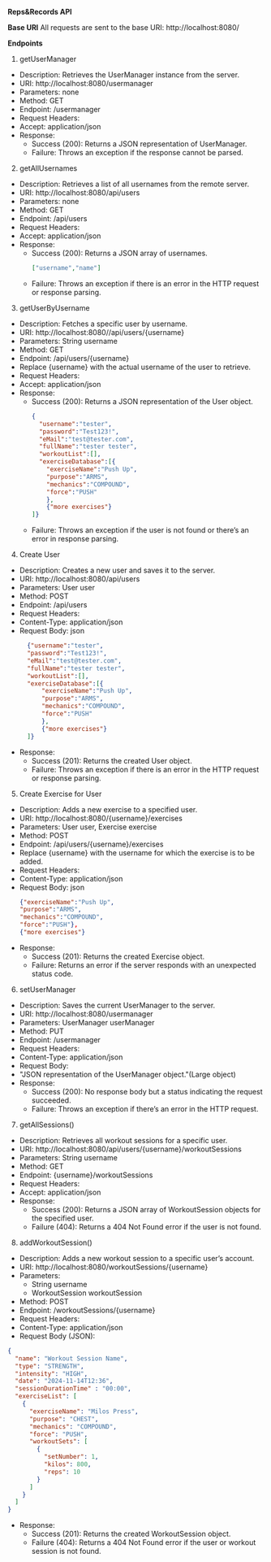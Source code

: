 **Reps&Records API**

**Base URI**
All requests are sent to the base URI:
http://localhost:8080/

**Endpoints**
1. getUserManager
- Description: Retrieves the UserManager instance from the server.
- URI: http://localhost:8080/usermanager
- Parameters: none
- Method: GET
- Endpoint: /usermanager
- Request Headers:
- Accept: application/json
- Response:
  - Success (200): Returns a JSON representation of UserManager.
  - Failure: Throws an exception if the response cannot be parsed.

2. getAllUsernames
- Description: Retrieves a list of all usernames from the remote server.
- URI: http://localhost:8080/api/users
- Parameters: none
- Method: GET
- Endpoint: /api/users
- Request Headers:
- Accept: application/json
- Response:
  - Success (200): Returns a JSON array of usernames.
    ```json 
    ["username","name"]
    ```
  - Failure: Throws an exception if there is an error in the HTTP request or response parsing.

3. getUserByUsername
- Description: Fetches a specific user by username.
- URI: http://localhost:8080//api/users/{username}
- Parameters: String username
- Method: GET
- Endpoint: /api/users/{username}
- Replace {username} with the actual username of the user to retrieve.
- Request Headers:
- Accept: application/json
- Response:
  - Success (200): Returns a JSON representation of the User object.
    ```json
    {
      "username":"tester",
      "password":"Test123!",
      "eMail":"test@tester.com",
      "fullName":"tester tester",
      "workoutList":[],
      "exerciseDatabase":[{
        "exerciseName":"Push Up",
        "purpose":"ARMS",
        "mechanics":"COMPOUND",
        "force":"PUSH"
        },
        {"more exercises"}
    ]}
    ```
  - Failure: Throws an exception if the user is not found or there’s an error in response parsing.

4. Create User
- Description: Creates a new user and saves it to the server.
- URI: http://localhost:8080/api/users
- Parameters: User user
- Method: POST
- Endpoint: /api/users
- Request Headers:
- Content-Type: application/json
- Request Body: json
  ```json
    {"username":"tester",
    "password":"Test123!",
    "eMail":"test@tester.com",
    "fullName":"tester tester",
    "workoutList":[],
    "exerciseDatabase":[{
        "exerciseName":"Push Up",
        "purpose":"ARMS",
        "mechanics":"COMPOUND",
        "force":"PUSH"
        },
        {"more exercises"}
    ]}
  ```
- Response:
  - Success (201): Returns the created User object.
  - Failure: Throws an exception if there is an error in the HTTP request or response parsing.

5. Create Exercise for User
- Description: Adds a new exercise to a specified user.
- URI: http://localhost:8080/{username}/exercises
- Parameters: User user, Exercise exercise
- Method: POST
- Endpoint: /api/users/{username}/exercises
- Replace {username} with the username for which the exercise is to be added.
- Request Headers:
- Content-Type: application/json
- Request Body: json
    ```json
    {"exerciseName":"Push Up",
    "purpose":"ARMS",
    "mechanics":"COMPOUND",
    "force":"PUSH"},
    {"more exercises"}
    ```
- Response:
  - Success (201): Returns the created Exercise object.
  - Failure: Returns an error if the server responds with an unexpected status code.

6. setUserManager
- Description: Saves the current UserManager to the server.
- URI: http://localhost:8080/usermanager
- Parameters: UserManager userManager
- Method: PUT
- Endpoint: /usermanager
- Request Headers:
- Content-Type: application/json
- Request Body:
- "JSON representation of the UserManager object."(Large object)
- Response:
  - Success (200): No response body but a status indicating the request succeeded.
  - Failure: Throws an exception if there’s an error in the HTTP request.

7. getAllSessions()
- Description: Retrieves all workout sessions for a specific user.
- URI: http://localhost:8080/api/users/{username}/workoutSessions
- Parameters: String username 
- Method: GET
- Endpoint: {username}/workoutSessions
- Request Headers:
- Accept: application/json
- Response:
  - Success (200): Returns a JSON array of WorkoutSession objects for the specified user.
  - Failure (404): Returns a 404 Not Found error if the user is not found.

8. addWorkoutSession()
- Description: Adds a new workout session to a specific user’s account.
- URI: http://localhost:8080/workoutSessions/{username}
- Parameters: 
  - String username
  - WorkoutSession workoutSession
- Method: POST
- Endpoint: /workoutSessions/{username}
- Request Headers:
- Content-Type: application/json
- Request Body (JSON):
```json
{
  "name": "Workout Session Name",
  "type": "STRENGTH",
  "intensity": "HIGH",
  "date": "2024-11-14T12:36",
  "sessionDurationTime" : "00:00",
  "exerciseList": [
    {
      "exerciseName": "Milos Press",
      "purpose": "CHEST",
      "mechanics": "COMPOUND",
      "force": "PUSH",
      "workoutSets": [
        {
          "setNumber": 1,
          "kilos": 800,
          "reps": 10
        }
      ]
    }
  ]
}
```
- Response:
  - Success (201): Returns the created WorkoutSession object.
  - Failure (404): Returns a 404 Not Found error if the user or workout session is not found.
